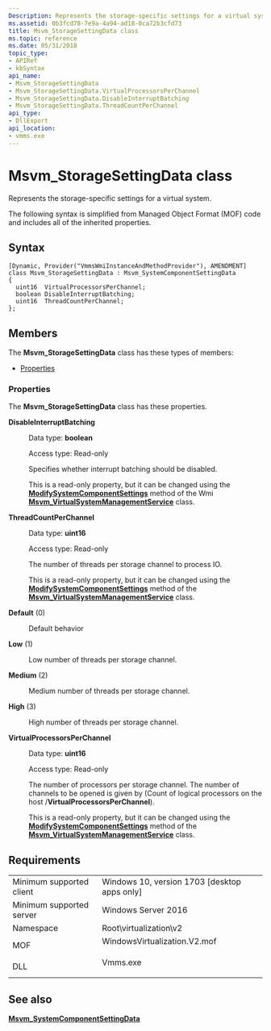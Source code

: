 ```yaml
---
Description: Represents the storage-specific settings for a virtual system.
ms.assetid: 0b3fcd78-7e9a-4a94-ad18-0ca72b3cfd73
title: Msvm_StorageSettingData class
ms.topic: reference
ms.date: 05/31/2018
topic_type: 
- APIRef
- kbSyntax
api_name: 
- Msvm_StorageSettingData
- Msvm_StorageSettingData.VirtualProcessorsPerChannel
- Msvm_StorageSettingData.DisableInterruptBatching
- Msvm_StorageSettingData.ThreadCountPerChannel
api_type: 
- DllExport
api_location: 
- vmms.exe
---
```


# Msvm\_StorageSettingData class

Represents the storage-specific settings for a virtual system.

The following syntax is simplified from Managed Object Format (MOF) code and includes all of the inherited properties.

## Syntax

``` syntax
[Dynamic, Provider("VmmsWmiInstanceAndMethodProvider"), AMENDMENT]
class Msvm_StorageSettingData : Msvm_SystemComponentSettingData
{
  uint16  VirtualProcessorsPerChannel;
  boolean DisableInterruptBatching;
  uint16  ThreadCountPerChannel;
};
```

## Members

The **Msvm\_StorageSettingData** class has these types of members:

-   [Properties](#properties)

### Properties

The **Msvm\_StorageSettingData** class has these properties.

<dl> <dt>

**DisableInterruptBatching**
</dt> <dd> <dl> <dt>

Data type: **boolean**
</dt> <dt>

Access type: Read-only
</dt> </dl>

Specifies whether interrupt batching should be disabled.

This is a read-only property, but it can be changed using the [**ModifySystemComponentSettings**](msvm-virtualsystemmanagementservice-modifysystemcomponentsettings.md) method of the Wmi [**Msvm\_VirtualSystemManagementService**](msvm-virtualsystemmanagementservice.md) class.

</dd> <dt>

**ThreadCountPerChannel**
</dt> <dd> <dl> <dt>

Data type: **uint16**
</dt> <dt>

Access type: Read-only
</dt> </dl>

The number of threads per storage channel to process IO.

This is a read-only property, but it can be changed using the [**ModifySystemComponentSettings**](msvm-virtualsystemmanagementservice-modifysystemcomponentsettings.md) method of the [**Msvm\_VirtualSystemManagementService**](msvm-virtualsystemmanagementservice.md) class.

<dt>

<span id="Default"></span><span id="default"></span><span id="DEFAULT"></span>

<span id="Default"></span><span id="default"></span><span id="DEFAULT"></span>**Default** (0)


</dt> <dd>

Default behavior

</dd> <dt>

<span id="Low"></span><span id="low"></span><span id="LOW"></span>

<span id="Low"></span><span id="low"></span><span id="LOW"></span>**Low** (1)


</dt> <dd>

Low number of threads per storage channel.

</dd> <dt>

<span id="Medium"></span><span id="medium"></span><span id="MEDIUM"></span>

<span id="Medium"></span><span id="medium"></span><span id="MEDIUM"></span>**Medium** (2)


</dt> <dd>

Medium number of threads per storage channel.

</dd> <dt>

<span id="High"></span><span id="high"></span><span id="HIGH"></span>

<span id="High"></span><span id="high"></span><span id="HIGH"></span>**High** (3)


</dt> <dd>

High number of threads per storage channel.

</dd> </dl>

</dd> <dt>

**VirtualProcessorsPerChannel**
</dt> <dd> <dl> <dt>

Data type: **uint16**
</dt> <dt>

Access type: Read-only
</dt> </dl>

The number of processors per storage channel. The number of channels to be opened is given by (Count of logical processors on the host /**VirtualProcessorsPerChannel**).

This is a read-only property, but it can be changed using the [**ModifySystemComponentSettings**](msvm-virtualsystemmanagementservice-modifysystemcomponentsettings.md) method of the [**Msvm\_VirtualSystemManagementService**](msvm-virtualsystemmanagementservice.md) class.

</dd> </dl>

## Requirements



|                                     |                                                                                                         |
|-------------------------------------|---------------------------------------------------------------------------------------------------------|
| Minimum supported client<br/> | Windows 10, version 1703 \[desktop apps only\]<br/>                                               |
| Minimum supported server<br/> | Windows Server 2016<br/>                                                                          |
| Namespace<br/>                | Root\\virtualization\\v2<br/>                                                                     |
| MOF<br/>                      | <dl> <dt>WindowsVirtualization.V2.mof</dt> </dl> |
| DLL<br/>                      | <dl> <dt>Vmms.exe</dt> </dl>                     |



## See also

<dl> <dt>

[**Msvm\_SystemComponentSettingData**](msvm-systemcomponentsettingdata.md)
</dt> </dl>

 

 




